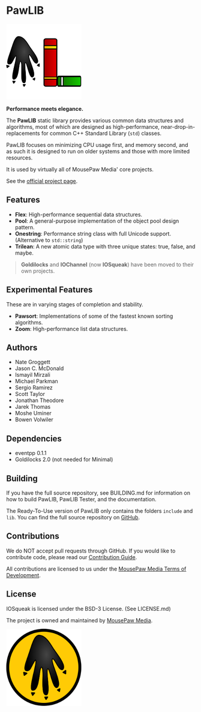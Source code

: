 PawLIB
========================================

<img src=docs/source/pawlib_icon.svg width=200vw/>

**Performance meets elegance.**

The **PawLIB** static library provides various common data structures and
algorithms, most of which are designed as high-performance,
near-drop-in-replacements for common C++ Standard Library (`std`) classes.

PawLIB focuses on minimizing CPU usage first, and memory second, and as
such it is designed to run on older systems and those with more limited
resources.

It is used by virtually all of MousePaw Media' core projects.

See the [official project page](https://mousepawmedia.com/pawlib).

Features
----------------------------------------

 * **Flex**: High-performance sequential data structures.
 * **Pool**: A general-purpose implementation of the object pool design pattern.
 * **Onestring**: Performance string class with full Unicode support. (Alternative to ``std::string``)
 * **Trilean**: A new atomic data type with three unique states: true, false, and maybe.

> **Goldilocks** and **IOChannel** (now **IOSqueak**) have been moved to their
own projects.

Experimental Features
----------------------------------------

These are in varying stages of completion and stability.

 * **Pawsort**: Implementations of some of the fastest known sorting algorithms.
  * **Zoom**: High-performance list data structures.


Authors
----------------------------------------

 * Nate Groggett
 * Jason C. McDonald
 * Ismayil Mirzali
 * Michael Parkman
 * Sergio Ramirez
 * Scott Taylor
 * Jonathan Theodore
 * Jarek Thomas
 * Moshe Uminer
 * Bowen Volwiler

Dependencies
----------------------------------------

* eventpp 0.1.1
* Goldilocks 2.0 (not needed for Minimal)

Building
----------------------------------------

If you have the full source repository, see BUILDING.md for information
on how to build PawLIB, PawLIB Tester, and the documentation.

The Ready-To-Use version of PawLIB only contains the folders `include`
and `lib`. You can find the full source repository on
[GitHub](https://github.com/mousepawmedia/pawlib).

Contributions
----------------------------------------

We do NOT accept pull requests through GitHub.
If you would like to contribute code, please read our
[Contribution Guide](https://mousepawmedia.com/developers/contribution).

All contributions are licensed to us under the
[MousePaw Media Terms of Development](https://mousepawmedia.com/termsofdevelopment).

License
----------------------------------------

IOSqueak is licensed under the BSD-3 License. (See LICENSE.md)

The project is owned and maintained by [MousePaw Media](https://mousepawmedia.com/developers).

<img src=docs/source/mousepaw_logo_circle.svg width=200vw/>
